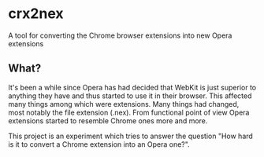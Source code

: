 crx2nex
=======

A tool for converting the Chrome browser extensions into new Opera extensions

What?
-----

It's been a while since Opera has had decided that WebKit is just superior to anything they have and thus started to use it in their browser. This affected many things among which were extensions. Many things had changed, most notably the file extension (.nex). From functional point of view Opera extensions started to resemble Chrome ones more and more.

This project is an experiment which tries to answer the question "How hard is it to convert a Chrome extension into an Opera one?".
